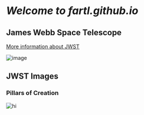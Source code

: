# ***Welcome to fartl.github.io***

## **James Webb Space Telescope**
[More information about JWST](https://g.co/kgs/vRB2kD)

![image](https://user-images.githubusercontent.com/118233145/203187592-9f9ef1dc-c121-4750-8fc0-2b1ef164b1ad.png)

## **JWST Images**

### Pillars of Creation

![hi](https://user-images.githubusercontent.com/118233145/203186229-7f4fee38-8011-4e25-a8fc-d2274159f424.png)
